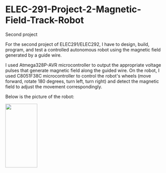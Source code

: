 # ELEC-291-Project-2-Magnetic-Field-Track-Robot
Second project

For the second project of ELEC291/ELEC292, I have to design, build, program, and test a
controlled autonomous robot using the magnetic field generated by a guide wire.

I used Atmega328P-AVR microcontroller to output the appropriate voltage pulses that generate magnetic field along the guided wire. On the robot, I used C8051F38C microcontroller to control the robot's wheels (move forward, rotate 180 degrees, turn left, turn right) and detect the magnetic field to adjust the movement correspondingly.

Below is the picture of the robot:

<img src = "Image_Video/Robot_Image" width = "100" height = "200">

